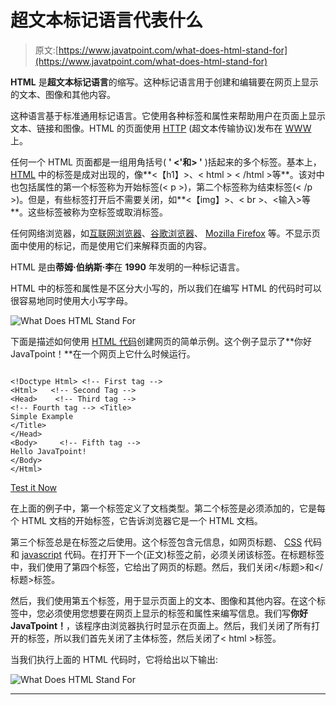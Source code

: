 # 超文本标记语言代表什么

> 原文:[https://www.javatpoint.com/what-does-html-stand-for](https://www.javatpoint.com/what-does-html-stand-for)

**HTML** 是**超文本标记语言**的缩写。这种标记语言用于创建和编辑要在网页上显示的文本、图像和其他内容。

这种语言基于标准通用标记语言。它使用各种标签和属性来帮助用户在页面上显示文本、链接和图像。HTML 的页面使用 [HTTP](https://www.javatpoint.com/http-full-form) (超文本传输协议)发布在 [WWW](https://www.javatpoint.com/www-full-form) 上。

任何一个 HTML 页面都是一组用角括号( **' <'和> '** )括起来的多个标签。基本上， [HTML](https://www.javatpoint.com/html-tutorial) 中的标签是成对出现的，像**<【h1】></h1>、< html > < /html >等**。该对中也包括属性的第一个标签称为开始标签(< p >)，第二个标签称为结束标签(< /p >)。但是，有些标签打开后不需要关闭，如**<【img】>、< br >、<输入>等**。这些标签被称为空标签或取消标签。

任何网络浏览器，如[互联网浏览器](https://www.javatpoint.com/internet-explorer)、[谷歌浏览器](https://www.javatpoint.com/google-chrome)、 [Mozilla Firefox](https://www.javatpoint.com/mozilla-firefox) 等。不显示页面中使用的标记，而是使用它们来解释页面的内容。

HTML 是由**蒂姆·伯纳斯·李**在 **1990** 年发明的一种标记语言。

HTML 中的标签和属性是不区分大小写的，所以我们在编写 HTML 的代码时可以很容易地同时使用大小写字母。

![What Does HTML Stand For](../Images/b03a22362ed6f6759d9598b7060fe752.png)

下面是描述如何使用 [HTML 代码](https://www.javatpoint.com/html-code-tag)创建网页的简单示例。这个例子显示了**你好 JavaTpoint！**在一个网页上它什么时候运行。

```

<!Doctype Html> <!-- First tag -->
<Html>   <!-- Second Tag -->
<Head>    <!-- Third tag -->
<!-- Fourth tag --> <Title>   
Simple Example
</Title>
</Head>
<Body>     <!-- Fifth tag -->
Hello JavaTpoint!
</Body>
</Html>

```

[Test it Now](https://www.javatpoint.com/oprweb/test.jsp?filename=HTMLStandFor1)

在上面的例子中，第一个标签定义了文档类型。第二个标签是必须添加的，它是每个 HTML 文档的开始标签，它告诉浏览器它是一个 HTML 文档。

第三个标签总是在标签之后使用。这个标签包含元信息，如网页标题、 [CSS](https://www.javatpoint.com/css-tutorial) 代码和 [javascript](https://www.javatpoint.com/javascript-tutorial) 代码。在打开下一个(正文)标签之前，必须关闭该标签。在标题标签中，我们使用了第四个标签，它给出了网页的标题。然后，我们关闭</标题>和</标题>标签。

然后，我们使用第五个标签，用于显示页面上的文本、图像和其他内容。在这个标签中，您必须使用您想要在网页上显示的标签和属性来编写信息。我们写**你好 JavaTpoint！**，该程序由浏览器执行时显示在页面上。然后，我们关闭了所有打开的标签，所以我们首先关闭了主体标签，然后关闭了< html >标签。

当我们执行上面的 HTML 代码时，它将给出以下输出:

![What Does HTML Stand For](../Images/94e6819e952e84cfa3be552667c49a17.png)

* * *